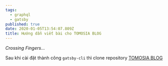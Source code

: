 ```yaml
---
tags:
  - graphql
  - gatsby
published: true
date: 2020-01-05T13:54:07.809Z
title: Hướng dẫn viết bài cho TOMOSIA BLOG
---
```

*Crossing Fingers...*

Sau khi cài đặt thành công `gatsby-cli` thì clone repository [TOMOSIA BLOG](https://github.com/TOMOSIA-VIETNAM/tomoblo)

